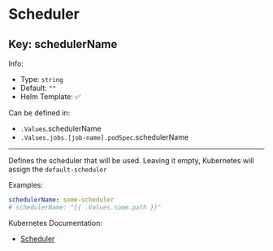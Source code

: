 # Scheduler

## Key: schedulerName

Info:

- Type: `string`
- Default: `""`
- Helm Template: ✅

Can be defined in:

- `.Values`.schedulerName
- `.Values.jobs.[job-name].podSpec`.schedulerName

---

Defines the scheduler that will be used.
Leaving it empty, Kubernetes will assign the `default-scheduler`

Examples:

```yaml
schedulerName: some-scheduler
# schedulerName: "{{ .Values.some.path }}"
```

Kubernetes Documentation:

- [Scheduler](https://kubernetes.io/docs/tasks/extend-kubernetes/configure-multiple-schedulers/#specify-schedulers-for-pods)
